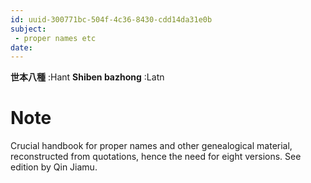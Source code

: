 ```yaml
---
id: uuid-300771bc-504f-4c36-8430-cdd14da31e0b
subject: 
 - proper names etc
date: 
---
```


**世本八種** :Hant
**Shiben bazhong** :Latn
# Note
Crucial handbook for proper names and other genealogical material, reconstructed from quotations, hence the need for eight versions.  See edition by Qin Jiamu.